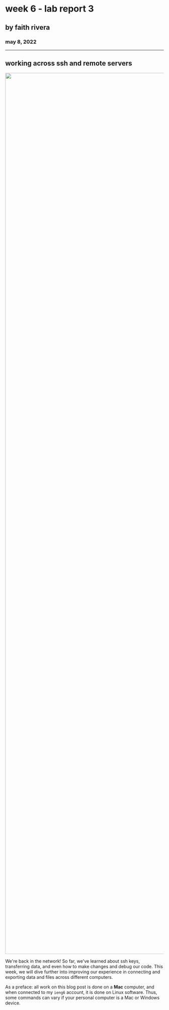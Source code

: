 # week 6 - lab report 3
## by faith rivera
### may 8, 2022

--- 

## working across ssh and remote servers


<p align="center">
  <img src="https://64.media.tumblr.com/b39a0d08b328820d75b7e699dce49b89/tumblr_n1dkqfuJmZ1qc2xm1o1_500.gifv" width="2800">
</p>

We're back in the network! So far, we've learned about ssh keys, transferring data, and even how to make changes and debug our code. This week, we will dive further into improving our experience in connecting and exporting data and files across different computers.

As a preface: all work on this blog post is done on a **Mac** computer, and when connected to my `ieng6` account, it is done on Linux software. Thus, some commands can vary if your personal computer is a Mac or Windows device.